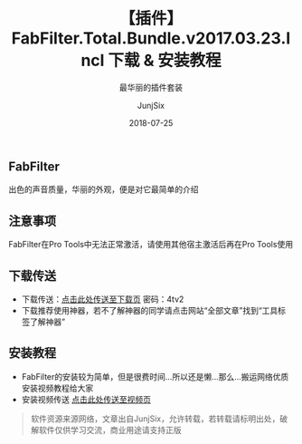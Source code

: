 ﻿---
layout:     post
title:      【插件】FabFilter.Total.Bundle.v2017.03.23.Incl 下载 & 安装教程
subtitle:   最华丽的插件套装
date:       2018-07-25
author:     JunjSix
header-img: img/bm_2.jpg
catalog: true
tags:
    - 插件
---
## FabFilter
出色的声音质量，华丽的外观，便是对它最简单的介绍
## 注意事项
FabFilter在Pro Tools中无法正常激活，请使用其他宿主激活后再在Pro Tools使用
## 下载传送
- 下载传送：[点击此处传送至下载页][1] 密码：4tv2
- 下载推荐使用神器，若不了解神器的同学请点击网站“全部文章”找到“工具标签了解神器”

## 安装教程
- FabFilter的安装较为简单，但是很费时间...所以还是懒...那么...搬运网络优质安装视频教程给大家
- 安装视频传送 [点击此处传送至视频页][2]

> 软件资源来源网络，文章出自JunjSix，允许转载，若转载请标明出处，破解软件仅供学习交流，商业用途请支持正版


  [1]: https://pan.baidu.com/s/1Jjg4C37EQev5asMDy2Mq6A
  [2]: https://www.bilibili.com/video/av21870534